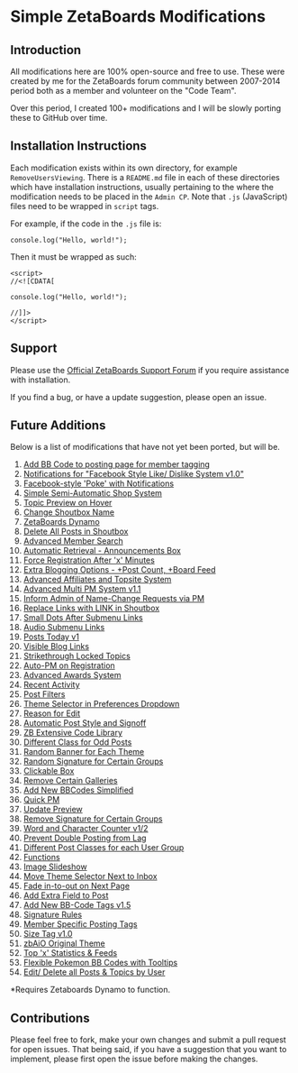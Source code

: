 # Simple ZetaBoards Modifications

## Introduction

All modifications here are 100% open-source and free to use. These were created by me for the ZetaBoards forum community between 2007-2014 period both as a member and volunteer on the "Code Team".

Over this period, I created 100+ modifications and I will be slowly porting these to GitHub over time.

## Installation Instructions

Each modification exists within its own directory, for example `RemoveUsersViewing`. There is a `README.md` file in each of these directories which have installation instructions, usually pertaining to the where the modification needs to be placed in the `Admin CP`. Note that `.js` (JavaScript) files need to be wrapped in `script` tags.

For example, if the code in the `.js` file is:

~~~~
console.log("Hello, world!");
~~~~

Then it must be wrapped as such:

~~~~
<script>
//<![CDATA[

console.log("Hello, world!");

//]]>
</script>
~~~~

## Support

Please use the [Official ZetaBoards Support Forum][1] if you require assistance with installation.

If you find a bug, or have a update suggestion, please open an issue.

## Future Additions

Below is a list of modifications that have not yet been ported, but will be.

1. [Add BB Code to posting page for member tagging](http://support.zathyus.com/topic/5221555/1/#new)
2. [Notifications for "Facebook Style Like/ Dislike System v1.0"](http://support.zathyus.com/topic/5203740/1/#new)
3. [Facebook-style 'Poke' with Notifications](http://support.zathyus.com/topic/5197080/1/#new)
4. [Simple Semi-Automatic Shop System](http://support.zathyus.com/topic/5196496/2/#new)
5. [Topic Preview on Hover](http://support.zathyus.com/topic/5196127/2/#new)
6. [Change Shoutbox Name](http://support.zathyus.com/topic/5195288/1/#new)
7. [ZetaBoards Dynamo](http://support.zathyus.com/topic/5194097/8/#new)
8. [Delete All Posts in Shoutbox](http://support.zathyus.com/topic/5106356/1/#new)
9. [Advanced Member Search](http://support.zathyus.com/topic/5104201/1/#new)
10. [Automatic Retrieval - Announcements Box](http://support.zathyus.com/topic/5097511/1/)
11. [Force Registration After 'x' Minutes](http://support.zathyus.com/topic/5097455/1/#new)
12. [Extra Blogging Options - +Post Count, +Board Feed](http://support.zathyus.com/topic/5097423/1/)
13. [Advanced Affiliates and Topsite System](http://support.zathyus.com/topic/5087889/1/#new)
14. [Advanced Multi PM System v1.1](http://support.zathyus.com/topic/5087248/9/#new)
15. [Inform Admin of Name-Change Requests via PM](http://support.zathyus.com/topic/5086031/1/#new)
16. [Replace Links with LINK in Shoutbox](http://support.zathyus.com/topic/5079920/1/#new)
17. [Small Dots After Submenu Links](http://support.zathyus.com/topic/5074449/1/#new)
18. [Audio Submenu Links](http://support.zathyus.com/topic/5074448/1/#new)
19. [Posts Today v1](http://support.zathyus.com/topic/5074445/1/#new)
20. [Visible Blog Links](http://support.zathyus.com/topic/5074444/2/#new)
21. [Strikethrough Locked Topics](http://support.zathyus.com/topic/5074443/1/#new)
22. [Auto-PM on Registration](http://support.zathyus.com/topic/5074441/7/#new)
23. [Advanced Awards System](http://support.zathyus.com/topic/5068409/25/#new)
24. [Recent Activity](http://support.zathyus.com/topic/5067758/2/#new)
25. [Post Filters](http://support.zathyus.com/topic/5009122/1/#new)
26. [Theme Selector in Preferences Dropdown](http://support.zathyus.com/topic/5008196/1/#new)
27. [Reason for Edit](http://support.zathyus.com/topic/5001894/1/#new)
28. [Automatic Post Style and Signoff](http://support.zathyus.com/topic/5001892/1/#new)
29. [ZB Extensive Code Library](http://support.zathyus.com/topic/5001891/1/#new)
30. [Different Class for Odd Posts](http://support.zathyus.com/topic/5001889/1/#new)
31. [Random Banner for Each Theme](http://support.zathyus.com/topic/5001888/1/#new)
32. [Random Signature for Certain Groups](http://support.zathyus.com/topic/5001887/1/#new)
33. [Clickable Box](http://support.zathyus.com/topic/5001886/1/#new)
34. [Remove Certain Galleries](http://support.zathyus.com/topic/5001885/1/#new)
35. [Add New BBCodes Simplified](http://support.zathyus.com/topic/5001884/1/#new)
36. [Quick PM](http://support.zathyus.com/topic/5001883/1/#new)
37. [Update Preview](http://support.zathyus.com/topic/5001882/1/#new)
38. [Remove Signature for Certain Groups](http://support.zathyus.com/topic/5001887/1/#new)
39. [Word and Character Counter v1/2](http://support.zathyus.com/topic/5001881/1/#new)
40. [Prevent Double Posting from Lag](http://support.zathyus.com/topic/5001880/1/#new)
41. [Different Post Classes for each User Group](http://support.zathyus.com/topic/5001879/2/#new)
42. [Functions](http://support.zathyus.com/topic/5001877/1/#new)
43. [Image Slideshow](http://support.zathyus.com/topic/5001876/1/#new)
44. [Move Theme Selector Next to Inbox](http://support.zathyus.com/topic/5001875/1/#new)
45. [Fade in-to-out on Next Page](http://support.zathyus.com/topic/5001874/2/#new)
46. [Add Extra Field to Post](http://support.zathyus.com/topic/5001873/1/#new)
47. [Add New BB-Code Tags v1.5](http://support.zathyus.com/topic/5001872/1/#new)
48. [Signature Rules](http://support.zathyus.com/topic/5001871/1/#new)
49. [Member Specific Posting Tags](http://support.zathyus.com/topic/5001868/1/#new)
50. [Size Tag v1.0](http://support.zathyus.com/topic/5001867/1/#new)
51. [zbAiO Original Theme](http://support.viralsmods.com/topic/5807587/1/)
51. [Top 'x' Statistics & Feeds](http://support.viralsmods.com/topic/5648719/)
52. [Flexible Pokemon BB Codes with Tooltips](http://support.viralsmods.com/topic/5727480/)
53. [Edit/ Delete all Posts & Topics by User](http://support.viralsmods.com/topic/5598297/)

\*Requires Zetaboards Dynamo to function.

## Contributions

Please feel free to fork, make your own changes and submit a pull request for open issues. That being said, if you have a suggestion that you want to implement, please first open the issue before making the changes.

[1]: http://support.zathyus.com/
